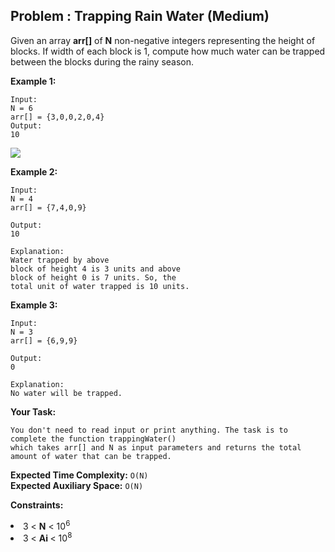 ## Problem : Trapping Rain Water (Medium)
Given an array **arr[]** of **N** non-negative integers representing the height of blocks. If width of each block is 1, compute how much water can be trapped between the blocks during the rainy season. 
 

**Example 1:**
```
Input:
N = 6
arr[] = {3,0,0,2,0,4}
Output:
10
```

<img src="https://media.geeksforgeeks.org/img-practice/PROD/addEditProblem/701211/Web/Other/186b43ba-eeec-4d9e-b0f8-dea91ef026e0_1685086818.png">

**Example 2:**
```
Input:
N = 4
arr[] = {7,4,0,9}

Output:
10

Explanation:
Water trapped by above 
block of height 4 is 3 units and above 
block of height 0 is 7 units. So, the 
total unit of water trapped is 10 units.
```

**Example 3:**
```
Input:
N = 3
arr[] = {6,9,9}

Output:
0

Explanation:
No water will be trapped.
```

**Your Task:**
```
You don't need to read input or print anything. The task is to complete the function trappingWater() 
which takes arr[] and N as input parameters and returns the total amount of water that can be trapped.
```

**Expected Time Complexity:** ```O(N)```<br>
**Expected Auxiliary Space:** ```O(N)```


**Constraints:**
<li>3 < <b>N</b> < 10<sup>6</sup></li>
<li>3 < <b>Ai </b> < 10<sup>8</sup></li>